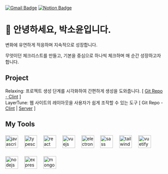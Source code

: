 [![Gmail Badge](https://img.shields.io/badge/-Gmail-d14836?style=flat&logo=Gmail&logoColor=white&link=mailto:yooni.webdev@gmail.com)](mailto:yooni.webdev@gmail.com) 
[![Notion Badge](https://img.shields.io/badge/Notion-000000?style=flat&logo=notion&logoColor=white&link=https://www.notion.so/VACO-761ecd1e76914bb8a9bf884b56366440)](https://www.notion.so/VACO-761ecd1e76914bb8a9bf884b56366440)

###
<h1>👋 안녕하세요, 박소윤입니다.</h1>
<p align="left">
  변화에 유연하게 적응하며 지속적으로 성장합니다.

  무엇이던 체크리스트를 만들고, 기본을 중심으로 하나씩 체크하며 매 순간 성장하고자 합니다.
</p>

###
<h2 align="left">Project</h2>
Relaxing: 프로젝트 생성 단계를 시각화하여 간편하게 생성을 도와줍니다. [ <a href="https://github.com/parkyooni/Relaxing">Git Repo - Clint</a> ]<br/> 
LayerTune: 웹 사이트의 레이아웃을 사용자가 쉽게 조작할 수 있는 도구 [ Git Repo - <a href="https://github.com/parkyooni/LayerTune">Clint</a> | <a href="https://github.com/parkyooni/LayerTune-Backend">Server</a> ] <br/>

### 

<h2 align="left">My Tools</h2>

###

<div align="left">
  <img src="https://cdn.jsdelivr.net/gh/devicons/devicon/icons/javascript/javascript-original.svg" height="40" alt="javascript logo"  />
  <img width="12" />
  <img src="https://cdn.jsdelivr.net/gh/devicons/devicon/icons/typescript/typescript-original.svg" height="40" alt="typescript logo"  />
  <img width="12" />
  <img src="https://cdn.jsdelivr.net/gh/devicons/devicon/icons/react/react-original.svg" height="40" alt="react logo"  />
  <img width="12" />
  <img src="https://cdn.jsdelivr.net/gh/devicons/devicon/icons/vuejs/vuejs-original.svg" height="40" alt="vuejs logo"  />
  <img width="12" />
  <img src="https://cdn.jsdelivr.net/gh/devicons/devicon/icons/electron/electron-original.svg" height="40" alt="electron logo"  />
  <img width="12" />
  <img src="https://cdn.jsdelivr.net/gh/devicons/devicon/icons/sass/sass-original.svg" height="40" alt="sass logo"  />
  <img width="12" />
  <img src="https://cdn.jsdelivr.net/gh/devicons/devicon/icons/tailwindcss/tailwindcss-original-wordmark.svg" height="40" alt="tailwindcss logo"  />
  <img width="12" />
  <img src="https://cdn.jsdelivr.net/gh/devicons/devicon/icons/vuetify/vuetify-original.svg" height="40" alt="vuetify logo"  />
</div>

###

<div align="left">
  <img src="https://cdn.jsdelivr.net/gh/devicons/devicon/icons/nodejs/nodejs-original.svg" height="40" alt="nodejs logo"  />
  <img width="12" />
  <img src="https://cdn.jsdelivr.net/gh/devicons/devicon/icons/express/express-original.svg" height="40" alt="express logo"  />
  <img width="12" />
  <img src="https://cdn.jsdelivr.net/gh/devicons/devicon/icons/mongodb/mongodb-original.svg" height="40" alt="mongodb logo"  />
</div>

###



  

